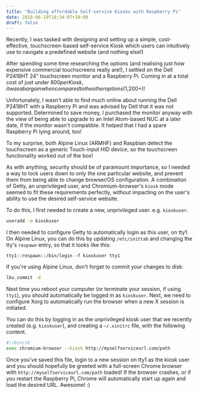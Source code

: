 ```yaml
---
title: "Building affordable Self-service Kiosks with Raspberry Pi"
date: 2018-06-19T18:34:07+10:00
draft: false
---
```


Recently, I was tasked with designing and setting up a simple, cost-effective, touchscreen-based self-service Kiosk which users can intuitively use to navigate a predefined website (and nothing else!)

After spending some time researching the options (and realising just how expensive commercial touchscreens really are!), I settled on the Dell P2418HT 24" touchscreen monitor and a Raspberry Pi. Coming in at a total cost of just under $600 per Kiosk, it was a bargain when compared to the other options ($1,200+)!

Unfortunately, I wasn't able to find much online about running the Dell P2418HT with a Raspberry Pi and was advised by Dell that it was not supported. Determined to save money, I purchased the monitor anyway with the view of being able to upgrade to an Intel Atom-based NUC at a later date, if the monitor wasn't compatible. It helped that I had a spare Raspberry Pi lying around, too!

To my surprise, both Alpine Linux (ARMHF) and Raspbian detect the touchscreen as a generic Touch-input HID device, so the touchscreen functionality worked out of the box!

As with anything, security should be of paramount importance, so I needed a way to lock users down to only the one particular website, and prevent them from being able to change browser/OS configuration. A combination of Getty, an unprivileged user, and Chromium-browser's `kiosk` mode seemed to fit these requirements perfectly, without impacting on the user's ability to use the desired self-service website.

To do this, I first needed to create a new, unprivileged user. e.g. `kioskuser`.

```bash
useradd -m kioskuser
```

I then needed to configure Getty to automatically login as this user, on tty1. On Alpine Linux, you can do this by updating `/etc/inittab` and changing the tty's `respawn` entry, so that it looks like this:
  ```
  tty1::respawn::/bin/login -f kioskuser tty1
  ```
If you're using Alpine Linux, don't forget to commit your changes to disk:
```bash
lbu_commit -d
```

Next time you reboot your computer (or terminate your session, if using `tty1`), you should automatically be logged in as `kioskuser`. Next, we need to configure Xorg to automatically run the browser when a new X session is initiated.

You can do this by logging in as the unprivileged kiosk user that we recently created (e.g. `kioskuser`), and creating a `~/.xinitrc` file, with the following content.
```bash
#!/bin/sh
exec chromium-browser --kiosk http://myselfserviceurl.com/path
```

Once you've saved this file, login to a new session on tty1 as the kiosk user and you should hopefully be greeted with a full-screen Chrome browser with `http://myselfserviceurl.com/path` loaded! If the browser crashes, or if you restart the Raspberry Pi, Chrome will automatically start up again and load the desired URL. Awesome! :)